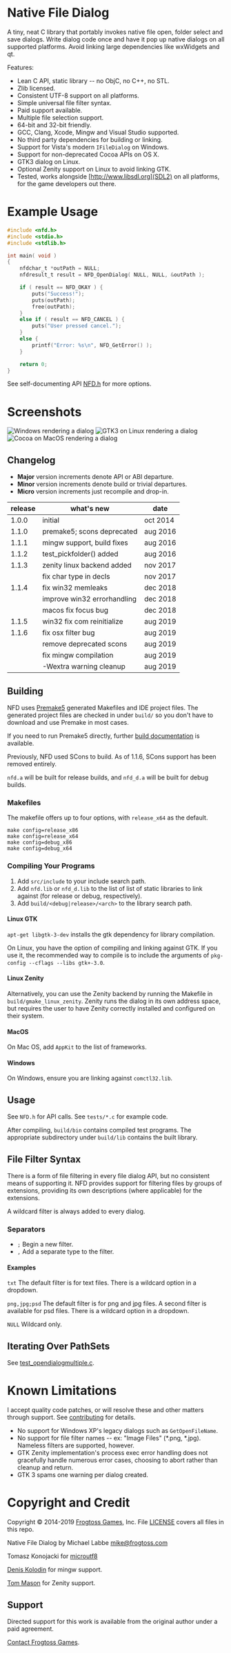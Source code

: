 # Native File Dialog #

A tiny, neat C library that portably invokes native file open, folder select and save dialogs.  Write dialog code once and have it pop up native dialogs on all supported platforms.  Avoid linking large dependencies like wxWidgets and qt.

Features:

 - Lean C API, static library -- no ObjC, no C++, no STL.
 - Zlib licensed.
 - Consistent UTF-8 support on all platforms.
 - Simple universal file filter syntax.
 - Paid support available.
 - Multiple file selection support.
 - 64-bit and 32-bit friendly.
 - GCC, Clang, Xcode, Mingw and Visual Studio supported.
 - No third party dependencies for building or linking.
 - Support for Vista's modern `IFileDialog` on Windows.
 - Support for non-deprecated Cocoa APIs on OS X.
 - GTK3 dialog on Linux.
 - Optional Zenity support on Linux to avoid linking GTK.
 - Tested, works alongside [http://www.libsdl.org](SDL2) on all platforms, for the game developers out there.

# Example Usage #

```C
#include <nfd.h>
#include <stdio.h>
#include <stdlib.h>

int main( void )
{
    nfdchar_t *outPath = NULL;
    nfdresult_t result = NFD_OpenDialog( NULL, NULL, &outPath );

    if ( result == NFD_OKAY ) {
        puts("Success!");
        puts(outPath);
        free(outPath);
    }
    else if ( result == NFD_CANCEL ) {
        puts("User pressed cancel.");
    }
    else {
        printf("Error: %s\n", NFD_GetError() );
    }

    return 0;
}
```

See self-documenting API [NFD.h](src/include/nfd.h) for more options.

# Screenshots #

![Windows rendering a dialog](screens/open_win.png?raw=true)
![GTK3 on Linux rendering a dialog](screens/open_gtk3.png?raw=true)
![Cocoa on MacOS rendering a dialog](screens/open_cocoa.png?raw=true)

## Changelog ##

 - **Major** version increments denote API or ABI departure.
 - **Minor** version increments denote build or trivial departures.
 - **Micro** version increments just recompile and drop-in.

release | what's new                  | date
--------|-----------------------------|---------
1.0.0   | initial                     | oct 2014
1.1.0   | premake5; scons deprecated  | aug 2016
1.1.1   | mingw support, build fixes  | aug 2016
1.1.2   | test_pickfolder() added     | aug 2016
1.1.3   | zenity linux backend added  | nov 2017
<i></i> | fix char type in decls      | nov 2017
1.1.4   | fix win32 memleaks          | dec 2018
<i></i> | improve win32 errorhandling | dec 2018
<i></i> | macos fix focus bug         | dec 2018
1.1.5   | win32 fix com reinitialize  | aug 2019
1.1.6   | fix osx filter bug          | aug 2019
<i></i> | remove deprecated scons     | aug 2019
<i></i> | fix mingw compilation       | aug 2019
<i></i> | -Wextra warning cleanup     | aug 2019

## Building ##

NFD uses [Premake5](https://premake.github.io/download.html) generated Makefiles and IDE project files.  The generated project files are checked in under `build/` so you don't have to download and use Premake in most cases.

If you need to run Premake5 directly, further [build documentation](docs/build.md) is available.

Previously, NFD used SCons to build.  As of 1.1.6, SCons support has been removed entirely.

`nfd.a` will be built for release builds, and `nfd_d.a` will be built for debug builds.

### Makefiles ###

The makefile offers up to four options, with `release_x64` as the default.

    make config=release_x86
    make config=release_x64
    make config=debug_x86
    make config=debug_x64

### Compiling Your Programs ###

 1. Add `src/include` to your include search path.
 2. Add `nfd.lib` or `nfd_d.lib` to the list of list of static libraries to link against (for release or debug, respectively).
 3. Add `build/<debug|release>/<arch>` to the library search path.

#### Linux GTK ####

`apt-get libgtk-3-dev` installs the gtk dependency for library compilation.

On Linux, you have the option of compiling and linking against GTK.  If you use it, the recommended way to compile is to include the arguments of `pkg-config --cflags --libs gtk+-3.0`.

#### Linux Zenity ####

Alternatively, you can use the Zenity backend by running the Makefile in `build/gmake_linux_zenity`.  Zenity runs the dialog in its own address space, but requires the user to have Zenity correctly installed and configured on their system.

#### MacOS ####

On Mac OS, add `AppKit` to the list of frameworks.

#### Windows ####

On Windows, ensure you are linking against `comctl32.lib`.

## Usage ##

See `NFD.h` for API calls.  See `tests/*.c` for example code.

After compiling, `build/bin` contains compiled test programs.  The appropriate subdirectory under `build/lib` contains the built library.

## File Filter Syntax ##

There is a form of file filtering in every file dialog API, but no consistent means of supporting it.  NFD provides support for filtering files by groups of extensions, providing its own descriptions (where applicable) for the extensions.

A wildcard filter is always added to every dialog.

### Separators ###

 - `;` Begin a new filter.
 - `,` Add a separate type to the filter.

#### Examples ####

`txt` The default filter is for text files.  There is a wildcard option in a dropdown.

`png,jpg;psd` The default filter is for png and jpg files.  A second filter is available for psd files.  There is a wildcard option in a dropdown.

`NULL` Wildcard only.

## Iterating Over PathSets ##

See [test_opendialogmultiple.c](test/test_opendialogmultiple.c).

# Known Limitations #

I accept quality code patches, or will resolve these and other matters through support.  See [contributing](docs/contributing.md) for details.

 - No support for Windows XP's legacy dialogs such as `GetOpenFileName`.
 - No support for file filter names -- ex: "Image Files" (*.png, *.jpg).  Nameless filters are supported, however.
 - GTK Zenity implementation's process exec error handling does not gracefully handle numerous error cases, choosing to abort rather than cleanup and return.
 - GTK 3 spams one warning per dialog created.

# Copyright and Credit #

Copyright &copy; 2014-2019 [Frogtoss Games](http://www.frogtoss.com), Inc.
File [LICENSE](LICENSE) covers all files in this repo.

Native File Dialog by Michael Labbe
<mike@frogtoss.com>

Tomasz Konojacki for [microutf8](http://puszcza.gnu.org.ua/software/microutf8/)

[Denis Kolodin](https://github.com/DenisKolodin) for mingw support.

[Tom Mason](https://github.com/wheybags) for Zenity support.

## Support ##

Directed support for this work is available from the original author under a paid agreement.

[Contact Frogtoss Games](http://www.frogtoss.com/pages/contact.html).
